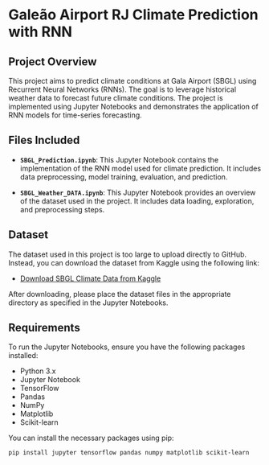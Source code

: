 # Galeão Airport RJ Climate Prediction with RNN

## Project Overview

This project aims to predict climate conditions at Gala Airport (SBGL) using Recurrent Neural Networks (RNNs). The goal is to leverage historical weather data to forecast future climate conditions. The project is implemented using Jupyter Notebooks and demonstrates the application of RNN models for time-series forecasting.

## Files Included

- **`SBGL_Prediction.ipynb`**: This Jupyter Notebook contains the implementation of the RNN model used for climate prediction. It includes data preprocessing, model training, evaluation, and prediction.

- **`SBGL_Weather_DATA.ipynb`**: This Jupyter Notebook provides an overview of the dataset used in the project. It includes data loading, exploration, and preprocessing steps.

## Dataset

The dataset used in this project is too large to upload directly to GitHub. Instead, you can download the dataset from Kaggle using the following link:

- [Download SBGL Climate Data from Kaggle](https://www.kaggle.com/datasets/antoniobrych/25-years-of-hourly-weather-history-rio-de-janeiro)

After downloading, please place the dataset files in the appropriate directory as specified in the Jupyter Notebooks.

## Requirements

To run the Jupyter Notebooks, ensure you have the following packages installed:

- Python 3.x
- Jupyter Notebook
- TensorFlow
- Pandas
- NumPy
- Matplotlib
- Scikit-learn

You can install the necessary packages using pip:

```bash
pip install jupyter tensorflow pandas numpy matplotlib scikit-learn
